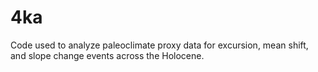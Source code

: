 # 4ka
Code used to analyze paleoclimate proxy data for excursion, mean shift, and slope change events across the Holocene.
